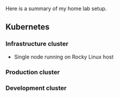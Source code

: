 Here is a summary of my home lab setup.

## Kubernetes

### Infrastructure cluster

- Single node running on Rocky Linux host

### Production cluster

### Development cluster
